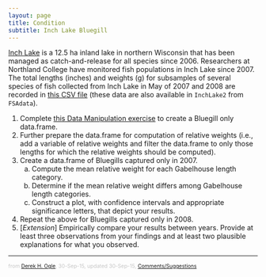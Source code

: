 ```yaml
---
layout: page
title: Condition
subtitle: Inch Lake Bluegill
---
```


[Inch Lake](http://dnr.wi.gov/lakes/lakepages/LakeDetail.aspx?wbic=2764300&page=facts) is a 12.5 ha inland lake in northern Wisconsin that has been managed as catch-and-release for all species since 2006.  Researchers at Northland College have monitored fish populations in Inch Lake since 2007.  The total lengths (inches) and weights (g) for subsamples of several species of fish collected from Inch Lake in May of 2007 and 2008 are recorded in [this CSV file](data/InchLake2.csv) (these data are also available in `InchLake2` from `FSAdata`).

1. Complete [this Data Manipulation exercise](Inch_DataManip.html) to create a Bluegill only data.frame.
1. Further prepare the data.frame for computation of relative weights (i.e., add a variable of relative weights and filter the data.frame to only those lengths for which the relative weights should be computed).
1. Create a data.frame of Bluegills captured only in 2007.
    1. Compute the mean relative weight for each Gabelhouse length category.
    1. Determine if the mean relative weight differs among Gabelhouse length categories.
    1. Construct a plot, with confidence intervals and appropriate significance letters, that depict your results.
1. Repeat the above for Bluegills captured only in 2008.
1. [*Extension*] Empirically compare your results between years.  Provide at least three observations from your findings and at least two plausible explanations for what you observed.

---
<p style="font-size: 0.75em; color: c6c6c6;">from <a href="http://derekogle.com">Derek H. Ogle</a>, 30-Sep-15, updated 30-Sep-15, <a href="mailto:fishr@derekogle.com?subject=Inch Lake Bluegill Condition Exercise">Comments/Suggestions</a></p>

<style type="text/css">
ol ol { list-style-type: lower-alpha; }
</style>
